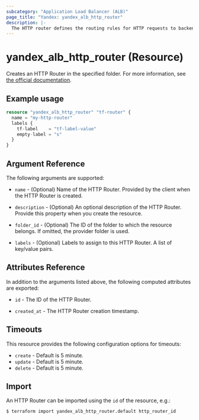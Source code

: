 ```yaml
---
subcategory: "Application Load Balancer (ALB)"
page_title: "Yandex: yandex_alb_http_router"
description: |-
  The HTTP router defines the routing rules for HTTP requests to backend groups.
---
```


# yandex_alb_http_router (Resource)

Creates an HTTP Router in the specified folder. For more information, see [the official documentation](https://yandex.cloud/docs/application-load-balancer/concepts/http-router).

## Example usage

```terraform
resource "yandex_alb_http_router" "tf-router" {
  name = "my-http-router"
  labels {
    tf-label    = "tf-label-value"
    empty-label = "s"
  }
}
```

## Argument Reference

The following arguments are supported:

* `name` - (Optional) Name of the HTTP Router. Provided by the client when the HTTP Router is created.

* `description` - (Optional) An optional description of the HTTP Router. Provide this property when you create the resource.

* `folder_id` - (Optional) The ID of the folder to which the resource belongs. If omitted, the provider folder is used.

* `labels` - (Optional) Labels to assign to this HTTP Router. A list of key/value pairs.

## Attributes Reference

In addition to the arguments listed above, the following computed attributes are exported:

* `id` - The ID of the HTTP Router.

* `created_at` - The HTTP Router creation timestamp.

## Timeouts

This resource provides the following configuration options for timeouts:

- `create` - Default is 5 minute.
- `update` - Default is 5 minute.
- `delete` - Default is 5 minute.

## Import

An HTTP Router can be imported using the `id` of the resource, e.g.:

```
$ terraform import yandex_alb_http_router.default http_router_id
```
